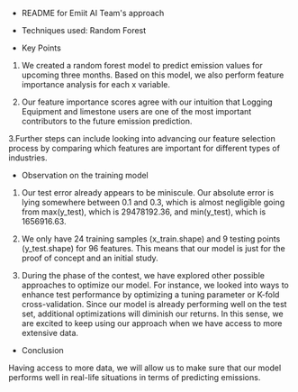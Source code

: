 * README for Emiit AI Team's approach

- Techniques used: Random Forest

- Key Points
1. We created a random forest model to predict emission values for upcoming three months. Based on this model, we also perform feature importance analysis for each x variable. 

2. Our feature importance scores agree with our intuition that Logging Equipment and limestone users are one of the most important contributors to the future emission prediction.

3.Further steps can include looking into advancing our feature selection process by comparing which features are important for different types of industries.

- Observation on the training model

1. Our test error already appears to be miniscule. Our absolute error is lying somewhere between 0.1 and 0.3, which is almost negligible going from max(y_test), which is 29478192.36, and min(y_test), which is 1656916.63.

2. We only have 24 training samples (x_train.shape) and 9 testing points (y_test.shape) for 96 features. This means that our model is just for the proof of concept and an initial study. 

3. During the phase of the contest, we have explored other possible approaches to optimize our model. For instance, we looked into ways to enhance test performance by optimizing a tuning parameter or K-fold cross-validation. Since our model is already performing well on the test set, additional optimizations will diminish our returns. In this sense, we are excited to keep using our approach when we have access to more extensive data.

- Conclusion

Having access to more data, we will allow us to make sure that our model performs well in real-life situations in terms of predicting emissions.

